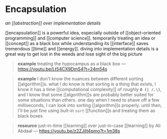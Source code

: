# Encapsulation

_an [[abstraction]] over implementation details_

[[encapsulation]] is a powerful idea, especially outside of [[object-oriented programming]] and [[computer science]]. temporarily treating an idea or [[concept]] as a black box while understanding its [[interface]] saves tremendous [[time]] and [[energy]]. diving into implementation details is a great way to get lost in the weeds and lose sight of the big picture

> **example** treating the hypocampus as a black box &mdash; <https://youtu.be/Lt54CX9DmS4?t=24m54s>

> **example** I don't know the nuances between different sorting [[algorithm]]s. what I do know is that sorting is a thing that exists, I know it has a time [[computational complexity]] of roughly **`O (| /.\)`**, and I know that some [[algorithm]]s are probably better suited for some situations than others. one day when I need to shave off a few milliseconds, I can look into sorting [[algorithm]]s properly. until then, I'll be just fine using bult-in `sort` [[function]]s and treating them as black boxes

> **resource** just-in-time [[learning]] over just-in-case [[learning]] by Ali Abdaal &mdash; <https://youtu.be/z2ZJiIt4pmo?t=1m38s>
